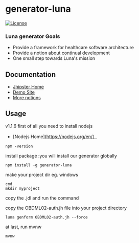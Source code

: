 
# generator-luna

[![License](https://img.shields.io/badge/license-Apache%202-4EB1BA.svg)](https://www.apache.org/licenses/LICENSE-2.0.html)


### Luna generator Goals
 * Provide a framework for healthcare software architecture
 * Provide a notion about continual development
 * One small step towards Luna's mission


## Documentation

- [Jhipster Home](https://www.jhipster.tech/)
- [Demo Site](https://luna.lian-med.com/)
- [More notions](https://github.com/alibaba/fastjson/wiki/%E5%B8%B8%E8%A7%81%E9%97%AE%E9%A2%98)

## Usage
v1.1.6
first of all you need to install nodejs  
- [Nodejs Home](https://nodejs.org/en/）
``` 
npm -version
```
install package :you will install our generator globally
``` 
npm install -g generator-luna
```
make your project dir eg. windows
```  
cmd
mkdir myproject
```
copy the .jdl and run the command

copy the OBDML02-auth.jh file into your project directory
``` 
luna genform OBDML02-auth.jh --force
```
at last, run mvnw
``` 
mvnw
```
